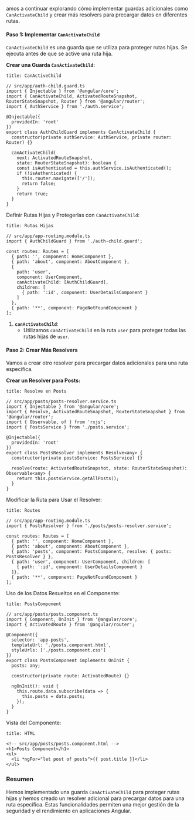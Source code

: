 amos a continuar explorando cómo implementar guardas adicionales como `CanActivateChild` y crear más resolvers para precargar datos en diferentes rutas.

#### Paso 1: Implementar `CanActivateChild`

`CanActivateChild` es una guarda que se utiliza para proteger rutas hijas. Se ejecuta antes de que se active una ruta hija.

**Crear una Guarda `CanActivateChild`:**

```ad-important
title: CanActiveChild
```
```
// src/app/auth-child.guard.ts
import { Injectable } from '@angular/core';
import { CanActivateChild, ActivatedRouteSnapshot, RouterStateSnapshot, Router } from '@angular/router';
import { AuthService } from './auth.service';

@Injectable({
  providedIn: 'root'
})
export class AuthChildGuard implements CanActivateChild {
  constructor(private authService: AuthService, private router: Router) {}

  canActivateChild(
    next: ActivatedRouteSnapshot,
    state: RouterStateSnapshot): boolean {
    const isAuthenticated = this.authService.isAuthenticated();
    if (!isAuthenticated) {
      this.router.navigate(['/']);
      return false;
    }
    return true;
  }
}
```

Definir Rutas Hijas y Protegerlas con `CanActivateChild`:

```ad-important
title: Rutas Hijas
```
```
// src/app/app-routing.module.ts
import { AuthChildGuard } from './auth-child.guard';

const routes: Routes = [
  { path: '', component: HomeComponent },
  { path: 'about', component: AboutComponent },
  {
    path: 'user',
    component: UserComponent,
    canActivateChild: [AuthChildGuard],
    children: [
      { path: ':id', component: UserDetailsComponent }
    ]
  },
  { path: '**', component: PageNotFoundComponent }
];
```

1. **`canActivateChild`**:
    - Utilizamos `canActivateChild` en la ruta `user` para proteger todas las rutas hijas de `user`.

#### Paso 2: Crear Más Resolvers

Vamos a crear otro resolver para precargar datos adicionales para una ruta específica.

**Crear un Resolver para Posts:**

```ad-important
title: Resolve en Posts
```
```
// src/app/posts/posts-resolver.service.ts
import { Injectable } from '@angular/core';
import { Resolve, ActivatedRouteSnapshot, RouterStateSnapshot } from '@angular/router';
import { Observable, of } from 'rxjs';
import { PostsService } from './posts.service';

@Injectable({
  providedIn: 'root'
})
export class PostsResolver implements Resolve<any> {
  constructor(private postsService: PostsService) {}

  resolve(route: ActivatedRouteSnapshot, state: RouterStateSnapshot): Observable<any> {
    return this.postsService.getAllPosts();
  }
}
```

Modificar la Ruta para Usar el Resolver:

```ad-important
title: Routes
```
```
// src/app/app-routing.module.ts
import { PostsResolver } from './posts/posts-resolver.service';

const routes: Routes = [
  { path: '', component: HomeComponent },
  { path: 'about', component: AboutComponent },
  { path: 'posts', component: PostsComponent, resolve: { posts: PostsResolver } },
  { path: 'user', component: UserComponent, children: [
    { path: ':id', component: UserDetailsComponent }
  ]},
  { path: '**', component: PageNotFoundComponent }
];
```

Uso de los Datos Resueltos en el Componente:

```ad-important
title: PostsComponent
```
```
// src/app/posts/posts.component.ts
import { Component, OnInit } from '@angular/core';
import { ActivatedRoute } from '@angular/router';

@Component({
  selector: 'app-posts',
  templateUrl: './posts.component.html',
  styleUrls: ['./posts.component.css']
})
export class PostsComponent implements OnInit {
  posts: any;

  constructor(private route: ActivatedRoute) {}

  ngOnInit(): void {
    this.route.data.subscribe(data => {
      this.posts = data.posts;
    });
  }
}
```

Vista del Componente:

```ad-info
title: HTML
```
```
<!-- src/app/posts/posts.component.html -->
<h1>Posts Component</h1>
<ul>
  <li *ngFor="let post of posts">{{ post.title }}</li>
</ul>
```

### Resumen

Hemos implementado una guarda `CanActivateChild` para proteger rutas hijas y hemos creado un resolver adicional para precargar datos para una ruta específica. Estas funcionalidades permiten una mejor gestión de la seguridad y el rendimiento en aplicaciones Angular.
